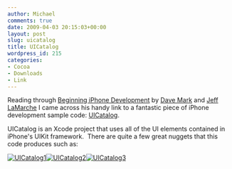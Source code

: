 ```yaml
---
author: Michael
comments: true
date: 2009-04-03 20:15:03+00:00
layout: post
slug: uicatalog
title: UICatalog
wordpress_id: 215
categories:
- Cocoa
- Downloads
- Link
---
```


Reading through [Beginning iPhone Development](http://www.amazon.com/Beginning-iPhone-Development-Exploring-SDK/dp/1430216263/) by [Dave Mark](http://twitter.com/davemark) and [Jeff LaMarche](http://twitter.com/jeff_lamarche) I came across his handy link to a fantastic piece of iPhone development sample code: [UICatalog](https://developer.apple.com/iphone/library/samplecode/UICatalog/index.html).

UICatalog is an Xcode project that uses all of the UI elements contained in iPhone's UIKit framework.  There are quite a few great nuggets that this code produces such as:

[![UICatalog1](http://fruitstandsoftware.com/blog/wp-content/uploads/2009/04/picture-1.png)](http://fruitstandsoftware.com/blog/2009/04/uicatalog/picture-1/)[![UICatalog2](http://fruitstandsoftware.com/blog/wp-content/uploads/2009/04/picture-2.png)](http://fruitstandsoftware.com/blog/2009/04/uicatalog/picture-2/)[![UICatalog3](http://fruitstandsoftware.com/blog/wp-content/uploads/2009/04/picture-3.png)](http://fruitstandsoftware.com/blog/2009/04/uicatalog/picture-3/)

